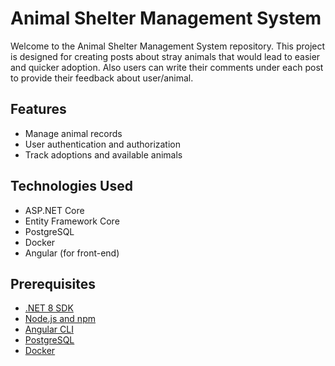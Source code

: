 # Animal Shelter Management System

Welcome to the Animal Shelter Management System repository. This project is designed for creating posts about stray animals that would lead to easier and quicker adoption.
Also users can write their comments under each post to provide their feedback about user/animal.

## Features

- Manage animal records
- User authentication and authorization
- Track adoptions and available animals

## Technologies Used

- ASP.NET Core
- Entity Framework Core
- PostgreSQL
- Docker
- Angular (for front-end)

## Prerequisites

- [.NET 8 SDK](https://dotnet.microsoft.com/download/dotnet/8.0)
- [Node.js and npm](https://nodejs.org/)
- [Angular CLI](https://angular.io/cli)
- [PostgreSQL](https://www.postgresql.org/download/)
- [Docker](https://www.docker.com/)



